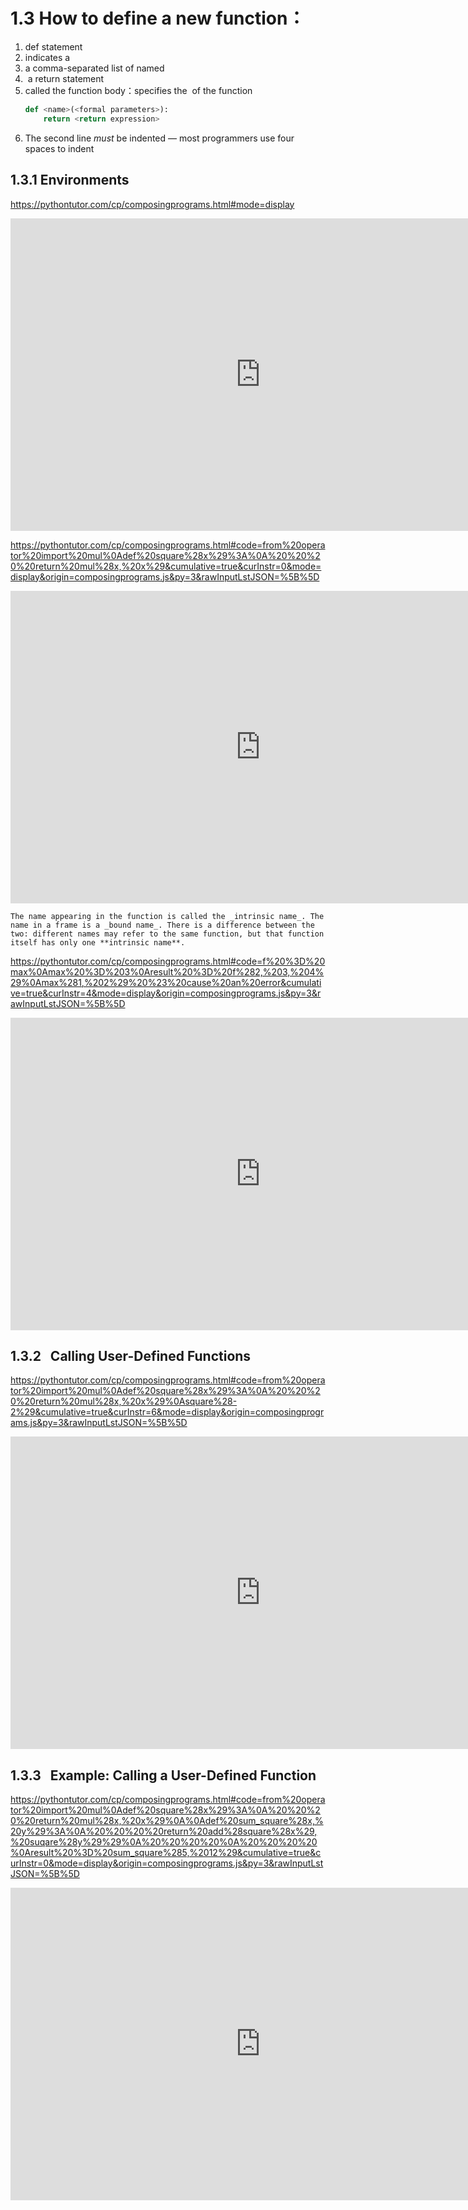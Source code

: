 # 1.3 How to define a new function：
1. def statement
2. indicates a <name>
3. a comma-separated list of named <formal parameters>
4.  a return statement
5. called the function body：specifies the <return expression> of the function
	```python
	def <name>(<formal parameters>):
		return <return expression>
	```
6. The second line _must_ be indented — most programmers use four spaces to indent

## 1.3.1 Environments
https://pythontutor.com/cp/composingprograms.html#mode=display

<iframe width="800" height="500" frameborder="0" src="https://pythontutor.com/iframe-embed.html#code=from%20math%20import%20pi%0Atau%20%3D%202%20*%20pi&codeDivHeight=400&codeDivWidth=350&cumulative=true&curInstr=2&origin=composingprograms.js&py=3&rawInputLstJSON=%5B%5D"> </iframe>

https://pythontutor.com/cp/composingprograms.html#code=from%20operator%20import%20mul%0Adef%20square%28x%29%3A%0A%20%20%20%20return%20mul%28x,%20x%29&cumulative=true&curInstr=0&mode=display&origin=composingprograms.js&py=3&rawInputLstJSON=%5B%5D

<iframe width="800" height="500" frameborder="0" src="https://pythontutor.com/iframe-embed.html#code=from%20operator%20import%20mul%0Adef%20square%28x%29%3A%0A%20%20%20%20return%20mul%28x,%20x%29&codeDivHeight=400&codeDivWidth=350&cumulative=true&curInstr=2&origin=composingprograms.js&py=3&rawInputLstJSON=%5B%5D"> </iframe>


	The name appearing in the function is called the _intrinsic name_. The name in a frame is a _bound name_. There is a difference between the two: different names may refer to the same function, but that function itself has only one **intrinsic name**.

https://pythontutor.com/cp/composingprograms.html#code=f%20%3D%20max%0Amax%20%3D%203%0Aresult%20%3D%20f%282,%203,%204%29%0Amax%281,%202%29%20%23%20cause%20an%20error&cumulative=true&curInstr=4&mode=display&origin=composingprograms.js&py=3&rawInputLstJSON=%5B%5D

<iframe width="800" height="500" frameborder="0" src="https://pythontutor.com/iframe-embed.html#code=f%20%3D%20max%0Amax%20%3D%203%0Aresult%20%3D%20f%282,%203,%204%29%0Amax%281,%202%29%20%23%20cause%20an%20error&codeDivHeight=400&codeDivWidth=350&cumulative=true&curInstr=4&origin=composingprograms.js&py=3&rawInputLstJSON=%5B%5D"> </iframe>

## 1.3.2   Calling User-Defined Functions
https://pythontutor.com/cp/composingprograms.html#code=from%20operator%20import%20mul%0Adef%20square%28x%29%3A%0A%20%20%20%20return%20mul%28x,%20x%29%0Asquare%28-2%29&cumulative=true&curInstr=6&mode=display&origin=composingprograms.js&py=3&rawInputLstJSON=%5B%5D

<iframe width="800" height="500" frameborder="0" src="https://pythontutor.com/iframe-embed.html#code=from%20operator%20import%20mul%0Adef%20square%28x%29%3A%0A%20%20%20%20return%20mul%28x,%20x%29%0Asquare%28-2%29&codeDivHeight=400&codeDivWidth=350&cumulative=true&curInstr=6&origin=composingprograms.js&py=3&rawInputLstJSON=%5B%5D"> </iframe>

## 1.3.3   Example: Calling a User-Defined Function
https://pythontutor.com/cp/composingprograms.html#code=from%20operator%20import%20mul%0Adef%20square%28x%29%3A%0A%20%20%20%20return%20mul%28x,%20x%29%0A%0Adef%20sum_square%28x,%20y%29%3A%0A%20%20%20%20return%20add%28square%28x%29,%20suqare%28y%29%29%0A%20%20%20%20%0A%20%20%20%20%0Aresult%20%3D%20sum_square%285,%2012%29&cumulative=true&curInstr=0&mode=display&origin=composingprograms.js&py=3&rawInputLstJSON=%5B%5D

<iframe width="800" height="500" frameborder="0" src="https://pythontutor.com/iframe-embed.html#code=from%20operator%20import%20mul%0Adef%20square%28x%29%3A%0A%20%20%20%20return%20mul%28x,%20x%29%0A%0Adef%20sum_square%28x,%20y%29%3A%0A%20%20%20%20return%20add%28square%28x%29,%20suqare%28y%29%29%0A%20%20%20%20%0A%20%20%20%20%0Aresult%20%3D%20sum_square%285,%2012%29&codeDivHeight=400&codeDivWidth=350&cumulative=true&curInstr=0&origin=composingprograms.js&py=3&rawInputLstJSON=%5B%5D"> </iframe>

